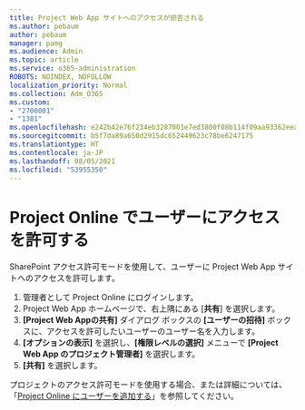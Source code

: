 ```yaml
---
title: Project Web App サイトへのアクセスが拒否される
ms.author: pebaum
author: pebaum
manager: pamg
ms.audience: Admin
ms.topic: article
ms.service: o365-administration
ROBOTS: NOINDEX, NOFOLLOW
localization_priority: Normal
ms.collection: Adm_O365
ms.custom:
- "2700001"
- "1381"
ms.openlocfilehash: e242b42e76f234eb3287001e7ed3800f08b114f09aa93362eea215109ea7bac5
ms.sourcegitcommit: b5f7da89a650d2915dc652449623c78be6247175
ms.translationtype: HT
ms.contentlocale: ja-JP
ms.lasthandoff: 08/05/2021
ms.locfileid: "53955350"
---
```

# <a name="give-users-permissions-in-project-online"></a>Project Online でユーザーにアクセスを許可する

SharePoint アクセス許可モードを使用して、ユーザーに Project Web App サイトへのアクセスを許可します。

1. 管理者として Project Online にログインします。
2. Project Web App ホームページで、右上隅にある [**共有**] を選択します。
3. **[Project Web Appの共有]** ダイアログ ボックスの **[ユーザーの招待]** ボックスに、アクセスを許可したいユーザーのユーザー名を入力します。
4. **[オプションの表示]** を選択し、**[権限レベルの選択]** メニューで **[Project Web App のプロジェクト管理者]** を選択します。
5. **[共有]** を選択します。

プロジェクトのアクセス許可モードを使用する場合、または詳細については、「[Project Online にユーザーを追加する](https://docs.microsoft.com/projectonline/step-2-add-people-to-project-online)」を参照してください。

